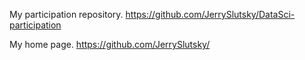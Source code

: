 My participation repository.
https://github.com/JerrySlutsky/DataSci-participation

My home page.
https://github.com/JerrySlutsky/
